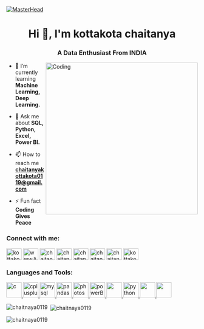 [![MasterHead](https://wallpapercave.com/wp/wp4748439.jpg)](https://rishavchanda.io)
<h1 align="center">Hi 👋, I'm kottakota chaitanya</h1>
<h3 align="center">A Data Enthusiast From INDIA</h3>
<img align="right" alt="Coding" width="400" src="https://sithcomputers.com/wp-content/uploads/2023/03/Data-Science.gif">

- 🌱 I’m currently learning **Machine Learning, Deep Learning.**

- 💬 Ask me about **SQL, Python, Excel, Power BI.**

- 📫 How to reach me **chaitanyakottakota0119@gmail.com**

- ⚡ Fun fact **Coding Gives Peace**

<h3 align="left">Connect with me:</h3>
<p align="left">
<a href="https://twitter.com/kottakotachaitu" target="blank"><img align="center" src="https://encrypted-tbn0.gstatic.com/images?q=tbn:ANd9GcS9oxGs2Q6cu21P7YFiRtddUxew4cI1-M6uN8VeYPZCnw&s" alt="kottakotachaitu" height="30" width="40" /></a>
<a href="https://linkedin.com/in/www.linkedin.com/in/kottakota-chaitanya-440168222" target="blank"><img align="center" src="https://encrypted-tbn0.gstatic.com/images?q=tbn:ANd9GcRXIqWFOSyZrmKT710Xcf2RX96m57TCFlyp-xcLbew&s" alt="www.linkedin.com/in/kottakota-chaitanya-440168222" height="30" width="40" /></a>
<a href="https://kaggle.com/chaitanya0119" target="blank"><img align="center" src="https://encrypted-tbn0.gstatic.com/images?q=tbn:ANd9GcR6Dzo39Q8kdzSqn4p8dtElbQgHi6udygef6AWDGlVBnQ&s" alt="chaitanya0119" height="30" width="40" /></a>
<a href="https://fb.com/chaitanya.kottakotta" target="blank"><img align="center" src="https://upload.wikimedia.org/wikipedia/commons/thumb/5/51/Facebook_f_logo_%282019%29.svg/2048px-Facebook_f_logo_%282019%29.svg.png" alt="chaitanya.kottakotta" height="30" width="40" /></a>
<a href="https://instagram.com/chaitanya_kottakota" target="blank"><img align="center" src="https://encrypted-tbn0.gstatic.com/images?q=tbn:ANd9GcRc6tJFzIpbBPSTREGZxWZ-0_yxeA8M-Wpi7ZnHP9RPTA&s" alt="chaitanya_kottakota" height="30" width="40" /></a>
<a href="https://www.hackerrank.com/chaitanya0119" target="blank"><img align="center" src="https://upload.wikimedia.org/wikipedia/commons/thumb/4/40/HackerRank_Icon-1000px.png/800px-HackerRank_Icon-1000px.png" alt="chaitanya0119" height="30" width="40" /></a>
<a href="https://www.leetcode.com/chaitanya_kottakota" target="blank"><img align="center" src="https://github-production-user-asset-6210df.s3.amazonaws.com/49821470/244888430-3b30b00f-e39f-4dea-9aea-0e71557ff669.jpg" alt="chaitanya_kottakota" height="30" width="40" /></a>
<a href="https://auth.geeksforgeeks.org/user/kottakotachaitanya" target="blank"><img align="center" src="https://media.geeksforgeeks.org/wp-content/uploads/20210511160813/g4g.jpg" alt="kottakotachaitanya" height="30" width="40" /></a>
</p>

<h3 align="left">Languages and Tools:</h3>
<p align="left"> <a href="https://www.cprogramming.com/" target="_blank" rel="noreferrer"> <img src="https://upload.wikimedia.org/wikipedia/commons/thumb/1/18/C_Programming_Language.svg/1200px-C_Programming_Language.svg.png" alt="c" width="40" height="40"/> </a> <a href="https://www.w3schools.com/cpp/" target="_blank" rel="noreferrer"> <img src="https://w7.pngwing.com/pngs/46/626/png-transparent-c-logo-the-c-programming-language-computer-icons-computer-programming-source-code-programming-miscellaneous-template-blue-thumbnail.png" alt="cplusplus" width="40" height="40"/> </a> <a href="https://www.mysql.com/" target="_blank" rel="noreferrer"> <img src="https://www.logo.wine/a/logo/MySQL/MySQL-Logo.wine.svg" alt="mysql" width="40" height="40"/> </a> <a href="https://pandas.pydata.org/" target="_blank" rel="noreferrer"> <img src="https://seeklogo.com/images/P/pandas-logo-776F6D45BB-seeklogo.com.png" alt="pandas" width="40" height="40"/> </a> <a href="https://www.photoshop.com/en" target="_blank" rel="noreferrer"> <img src="https://logos-world.net/wp-content/uploads/2020/11/Adobe-Photoshop-Logo-2019-2020.png" alt="photoshop" width="40" height="40"/> </a> <a href="https://powerbi.microsoft.com/en-us/" rel="norferrer"> <img src="https://upload.wikimedia.org/wikipedia/commons/thumb/c/cf/New_Power_BI_Logo.svg/1200px-New_Power_BI_Logo.svg.png" target="_blank"  alt="powerBI" width="40" height="40"/> </a> <a href="https://www.microsoft.com/en-in/microsoft-365/excel" target="_blank" rel="noreferrer"> <img src="https://upload.wikimedia.org/wikipedia/commons/thumb/3/34/Microsoft_Office_Excel_%282019%E2%80%93present%29.svg/2203px-Microsoft_Office_Excel_%282019%E2%80%93present%29.svg.png"width="40" height="40"/> </a> <a href="https://www.python.org" target="_blank" rel="noreferrer"> <img src="https://qph.cf2.quoracdn.net/main-qimg-28cadbd02699c25a88e5c78d73c7babc" alt="python" width="40" height="40"/> </a> <a href="https://code.visualstudio.com/" target="_blank" rel="noreferrer"> <img src="https://code.visualstudio.com/assets/branding/app-icon.png"width="40" height="40"/> </a>  <a href="https://jupyter.org/" target="_blank" rel="noreferrer"> <img src="https://technology.amis.nl/wp-content/uploads/2020/11/image-27.png"width="40" height="40"/> </a>  </p>

<p><img align="left" src="https://github-readme-stats.vercel.app/api/top-langs?username=chaitnaya0119&show_icons=true&locale=en&layout=compact" alt="chaitnaya0119" /></p>

<p>&nbsp;<img align="center" src="https://github-readme-stats.vercel.app/api?username=chaitnaya0119&show_icons=true&locale=en" alt="chaitnaya0119" /></p>

<p><img align="center" src="https://github-readme-streak-stats.herokuapp.com/?user=chaitnaya0119&" alt="chaitnaya0119" /></p>







<!---
chaitnaya0119/chaitnaya0119 is a ✨ special ✨ repository because its `README.md` (this file) appears on your GitHub profile.
You can click the Preview link to take a look at your changes.
--->
